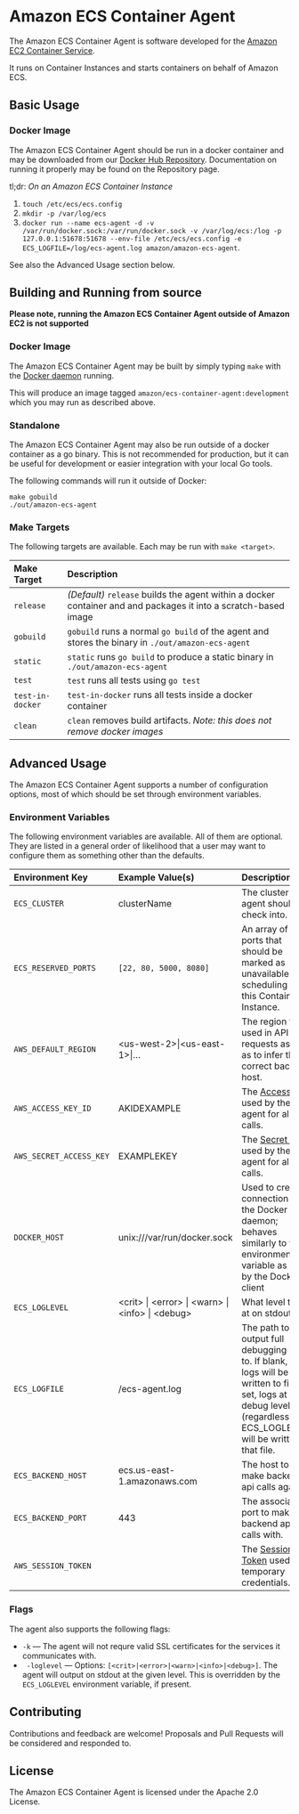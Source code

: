 # Amazon ECS Container Agent

The Amazon ECS Container Agent is software developed for the [Amazon EC2 Container Service](http://aws.amazon.com/ecs/).

It runs on Container Instances and starts containers on behalf of Amazon ECS.

## Basic Usage

### Docker Image

The Amazon ECS Container Agent should be run in a docker container and may be
downloaded from our [Docker Hub
Repository](https://registry.hub.docker.com/u/amazon/amazon-ecs-agent/).
Documentation on running it properly may be found on the Repository page.

tl;dr: *On an Amazon ECS Container Instance*

1. `touch /etc/ecs/ecs.config`
2. `mkdir -p /var/log/ecs`
3. `docker run --name ecs-agent -d -v /var/run/docker.sock:/var/run/docker.sock -v /var/log/ecs:/log -p
127.0.0.1:51678:51678 --env-file /etc/ecs/ecs.config -e ECS_LOGFILE=/log/ecs-agent.log amazon/amazon-ecs-agent`.

See also the Advanced Usage section below.

## Building and Running from source

**Please note, running the Amazon ECS Container Agent outside of Amazon EC2 is not supported**

### Docker Image

The Amazon ECS Container Agent may be built by simply typing `make` with the [Docker
daemon](https://docs.docker.com/installation/) running.

This will produce an image tagged `amazon/ecs-container-agent:development` which
you may run as described above.

### Standalone

The Amazon ECS Container Agent may also be run outside of a docker container as a
go binary. This is not recommended for production, but it can be useful for
development or easier integration with your local Go tools.

The following commands will run it outside of Docker:

```
make gobuild
./out/amazon-ecs-agent
```

### Make Targets

The following targets are available. Each may be run with `make <target>`.

| Make Target      | Description |
|:-----------------|:------------|
| `release`        | *(Default)* `release` builds the agent within a docker container and and packages it into a scratch-based image |
| `gobuild`        | `gobuild` runs a normal `go build` of the agent and stores the binary in `./out/amazon-ecs-agent` |
| `static`         | `static` runs `go build` to produce a static binary in `./out/amazon-ecs-agent` |
| `test`           | `test` runs all tests using `go test` |
| `test-in-docker` | `test-in-docker` runs all tests inside a docker container |
| `clean`          | `clean` removes build artifacts. *Note: this does not remove docker images* |

## Advanced Usage

The Amazon ECS Container Agent supports a number of configuration options, most of
which should be set through environment variables.

### Environment Variables

The following environment variables are available. All of them are optional.
They are listed in a general order of likelihood that a user may want to
configure them as something other than the defaults.

| Environment Key | Example Value(s)            | Description | Default Value |
|:----------------|:----------------------------|:------------|:--------------|
| `ECS_CLUSTER`       | clusterName             | The cluster this agent should check into. | default |
| `ECS_RESERVED_PORTS` | `[22, 80, 5000, 8080]` | An array of ports that should be marked as unavailable for scheduling on this Container Instance. | `[22, 2375, 2376, 51678]` |
| `AWS_DEFAULT_REGION` | &lt;us-west-2&gt;&#124;&lt;us-east-1&gt;&#124;&hellip; | The region to be used in API requests as well as to infer the correct backend host. | Taken from EC2 Instance Metadata |
| `AWS_ACCESS_KEY_ID` | AKIDEXAMPLE             | The [Access Key](http://docs.aws.amazon.com/general/latest/gr/aws-security-credentials.html) used by the agent for all calls. | Taken from EC2 Instance Metadata |
| `AWS_SECRET_ACCESS_KEY` | EXAMPLEKEY | The [Secret Key](http://docs.aws.amazon.com/general/latest/gr/aws-security-credentials.html) used by the agent for all calls. | Taken from EC2 Instance Metadata |
| `DOCKER_HOST`   | unix:///var/run/docker.sock | Used to create a connection to the Docker daemon; behaves similarly to this environment variable as used by the Docker client | unix:///var/run/docker.sock |
| `ECS_LOGLEVEL`  | &lt;crit&gt; &#124; &lt;error&gt; &#124; &lt;warn&gt; &#124; &lt;info&gt; &#124; &lt;debug&gt; | What level to log at on stdout. | warn |
| `ECS_LOGFILE`   | /ecs-agent.log              | The path to output full debugging info to. If blank, no logs will be written to file. If set, logs at debug level (regardless of ECS\_LOGLEVEL) will be written to that file. | blank |
| `ECS_BACKEND_HOST` | ecs.us-east-1.amazonaws.com | The host to make backend api calls against. | ecs.REGION.amazonaws.com |
| `ECS_BACKEND_PORT` | 443                         | The associated port to make backend api calls with. | 443 |
| `AWS_SESSION_TOKEN` |                         | The [Session Token](http://docs.aws.amazon.com/STS/latest/UsingSTS/Welcome.html) used for temporary credentials. | Taken from EC2 Instance Metadata |

### Flags

The agent also supports the following flags:

* `-k` &mdash; The agent will not requre valid SSL certificates for the services it communicates with.
* ` -loglevel` &mdash; Options: `[<crit>|<error>|<warn>|<info>|<debug>]`. The
agent will output on stdout at the given level. This is overridden by the
`ECS_LOGLEVEL` environment variable, if present.


## Contributing

Contributions and feedback are welcome! Proposals and Pull Requests will be
considered and responded to.


## License

The Amazon ECS Container Agent is licensed under the Apache 2.0 License.
